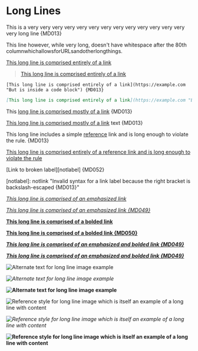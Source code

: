 # Long Lines

This is a very very very very very very very very very very very very very very long line {MD013}

This line however, while very long, doesn't have whitespace after the 80th columnwhichallowsforURLsandotherlongthings.

[This long line is comprised entirely of a link](https://example.com "This is the long link's title")

> [This long line is comprised entirely of a link](https://example.com "This is the long link's title")

    [This long line is comprised entirely of a link](https://example.com "But is inside a code block") {MD013}

```markdown
[This long line is comprised entirely of a link](https://example.com "But is inside a code block") {MD013} {MD046:13}
```

This [long line is comprised mostly of a link](https://example.com "This is the long link's title") {MD013}

[This long line is comprised mostly of a link](https://example.com "This is the long link's title") text {MD013}

This long line includes a simple [reference][label] link and is long enough to violate the rule. {MD013}

[This long line is comprised entirely of a reference link and is long enough to violate the rule][label]

[label]: https://example.org "Title for a link reference that is itself long enough to violate the rule"

[Link to broken label][notlabel] {MD052}

[notlabel\]: notlink "Invalid syntax for a link label because the right bracket is backslash-escaped {MD013}"

[](https://example.com "This long line is comprised entirely of a link with empty text and a non-empty title")

*[This long line is comprised of an emphasized link](https://example.com "This is the long link's title")*

_[This long line is comprised of an emphasized link {MD049}](https://example.com "This is the long link's title")_

**[This long line is comprised of a bolded link](https://example.com "This is the long link's title")**

__[This long line is comprised of a bolded link {MD050}](https://example.com "This is the long link's title")__

_**[This long line is comprised of an emphasized and bolded link {MD049}](https://example.com "This is the long link's title")**_

**_[This long line is comprised of an emphasized and bolded link {MD049}](https://example.com "This is the long link's title")_**

*[](https://example.com "This long line is comprised of an emphasized link with empty text and a non-empty title")*

**[](https://example.com "This long line is comprised of a bolded link with empty text and a non-empty title")**

![Alternate text for long line image example](https://example.com "Title text for long line image example")

*![Alternate text for long line image example](https://example.com "Title text for long line image example")*

**![Alternate text for long line image example](https://example.com "Title text for long line image example")**

![Reference style for long line image which is itself an example of a long line with content][image]

*![Reference style for long line image which is itself an example of a long line with content][image]*

**![Reference style for long line image which is itself an example of a long line with content][image]**

[image]: https://example.com "Title text for long line image example using reference style for image details"
